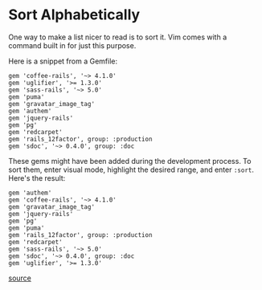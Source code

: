 # Sort Alphabetically

One way to make a list nicer to read is to sort it. Vim comes with a command built in for just this purpose.

Here is a snippet from a Gemfile:

```
gem 'coffee-rails', '~> 4.1.0'
gem 'uglifier', '>= 1.3.0'
gem 'sass-rails', '~> 5.0'
gem 'puma'
gem 'gravatar_image_tag'
gem 'authem'
gem 'jquery-rails'
gem 'pg'
gem 'redcarpet'
gem 'rails_12factor', group: :production
gem 'sdoc', '~> 0.4.0', group: :doc
```

These gems might have been added during the development process. To sort them, enter visual mode, highlight the desired range, and enter `:sort`. Here's the result:

```
gem 'authem'
gem 'coffee-rails', '~> 4.1.0'
gem 'gravatar_image_tag'
gem 'jquery-rails'
gem 'pg'
gem 'puma'
gem 'rails_12factor', group: :production
gem 'redcarpet'
gem 'sass-rails', '~> 5.0'
gem 'sdoc', '~> 0.4.0', group: :doc
gem 'uglifier', '>= 1.3.0'
```

[source](https://github.com/jwworth/til/blob/master/vim/sort-alphabetically.md)

